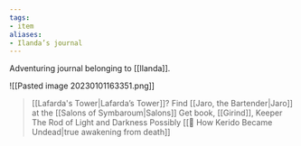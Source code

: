 ```yaml
---
tags:
- item
aliases:
- Ilanda’s journal
---
```

Adventuring journal belonging to [[Ilanda]].

![[Pasted image 20230101163351.png]]
> [[Lafarda's Tower|Lafarda’s Tower]]?
> Find [[Jaro, the Bartender|Jaro]] at the [[Salons of Symbaroum|Salons]]
> Get book, [[Girind]], Keeper
> The Rod of Light and Darkness
> Possibly [[📜 How Kerido Became Undead|true awakening from death]]
